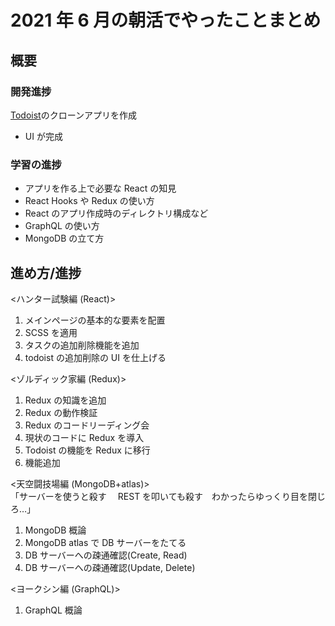 # 2021 年 6 月の朝活でやったことまとめ

## 概要

### 開発進捗

[Todoist](https://todoist.com/app)のクローンアプリを作成

- UI が完成

### 学習の進捗

- アプリを作る上で必要な React の知見
- React Hooks や Redux の使い方
- React のアプリ作成時のディレクトリ構成など
- GraphQL の使い方
- MongoDB の立て方

## 進め方/進捗

<ハンター試験編 (React)>

1. メインページの基本的な要素を配置
2. SCSS を適用
3. タスクの追加削除機能を追加
4. todoist の追加削除の UI を仕上げる

<ゾルディック家編 (Redux)>

1. Redux の知識を追加
2. Redux の動作検証
3. Redux のコードリーディング会
4. 現状のコードに Redux を導入
5. Todoist の機能を Redux に移行
6. 機能追加

<天空闘技場編 (MongoDB+atlas)>  
「サーバーを使うと殺す　 REST を叩いても殺す　わかったらゆっくり目を閉じろ…」

1. MongoDB 概論
2. MongoDB atlas で DB サーバーをたてる
3. DB サーバーへの疎通確認(Create, Read)
4. DB サーバーへの疎通確認(Update, Delete)

<ヨークシン編 (GraphQL)>

1. GraphQL 概論
